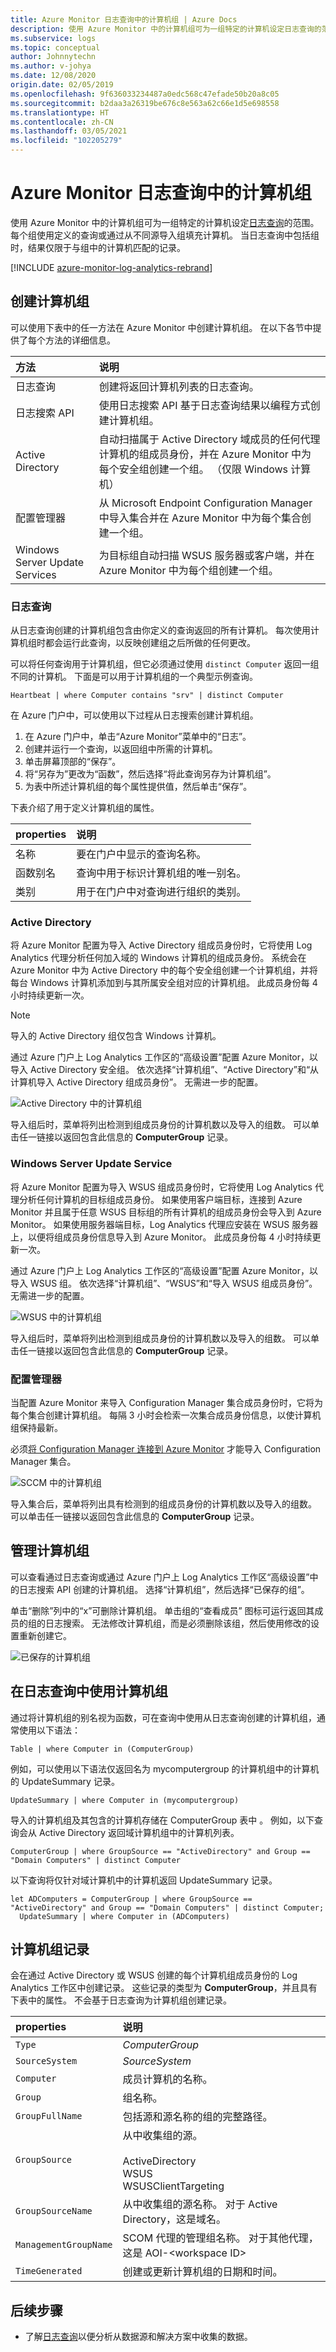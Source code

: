 ```yaml
---
title: Azure Monitor 日志查询中的计算机组 | Azure Docs
description: 使用 Azure Monitor 中的计算机组可为一组特定的计算机设定日志查询的范围。  本文介绍用于创建计算机组的不同方法以及如何在日志查询中使用这些方法。
ms.subservice: logs
ms.topic: conceptual
author: Johnnytechn
ms.author: v-johya
ms.date: 12/08/2020
origin.date: 02/05/2019
ms.openlocfilehash: 9f636033234487a0edc568c47efade50b20a8c05
ms.sourcegitcommit: b2daa3a26319be676c8e563a62c66e1d5e698558
ms.translationtype: HT
ms.contentlocale: zh-CN
ms.lasthandoff: 03/05/2021
ms.locfileid: "102205279"
---
```

# <a name="computer-groups-in-azure-monitor-log-queries"></a>Azure Monitor 日志查询中的计算机组
使用 Azure Monitor 中的计算机组可为一组特定的计算机设定[日志查询](../log-query/log-query-overview.md)的范围。  每个组使用定义的查询或通过从不同源导入组填充计算机。  当日志查询中包括组时，结果仅限于与组中的计算机匹配的记录。

[!INCLUDE [azure-monitor-log-analytics-rebrand](../../../includes/azure-monitor-log-analytics-rebrand.md)]

## <a name="creating-a-computer-group"></a>创建计算机组
可以使用下表中的任一方法在 Azure Monitor 中创建计算机组。  在以下各节中提供了每个方法的详细信息。 

| 方法 | 说明 |
|:--- |:--- |
| 日志查询 |创建将返回计算机列表的日志查询。 |
| 日志搜索 API |使用日志搜索 API 基于日志查询结果以编程方式创建计算机组。 |
| Active Directory |自动扫描属于 Active Directory 域成员的任何代理计算机的组成员身份，并在 Azure Monitor 中为每个安全组创建一个组。 （仅限 Windows 计算机）|
| 配置管理器 | 从 Microsoft Endpoint Configuration Manager 中导入集合并在 Azure Monitor 中为每个集合创建一个组。 |
| Windows Server Update Services |为目标组自动扫描 WSUS 服务器或客户端，并在 Azure Monitor 中为每个组创建一个组。 |

### <a name="log-query"></a>日志查询
从日志查询创建的计算机组包含由你定义的查询返回的所有计算机。  每次使用计算机组时都会运行此查询，以反映创建组之后所做的任何更改。  

可以将任何查询用于计算机组，但它必须通过使用 `distinct Computer` 返回一组不同的计算机。  下面是可以用于计算机组的一个典型示例查询。

```kusto
Heartbeat | where Computer contains "srv" | distinct Computer
```

在 Azure 门户中，可以使用以下过程从日志搜索创建计算机组。

1. 在 Azure 门户中，单击“Azure Monitor”菜单中的“日志”。  
1. 创建并运行一个查询，以返回组中所需的计算机。
1. 单击屏幕顶部的“保存”。 
1. 将“另存为”更改为“函数”，然后选择“将此查询另存为计算机组”。   
1. 为表中所述计算机组的每个属性提供值，然后单击“保存”。 

下表介绍了用于定义计算机组的属性。

| properties | 说明 |
|:---|:---|
| 名称   | 要在门户中显示的查询名称。 |
| 函数别名 | 查询中用于标识计算机组的唯一别名。 |
| 类别       | 用于在门户中对查询进行组织的类别。 |


### <a name="active-directory"></a>Active Directory
将 Azure Monitor 配置为导入 Active Directory 组成员身份时，它将使用 Log Analytics 代理分析任何加入域的 Windows 计算机的组成员身份。  系统会在 Azure Monitor 中为 Active Directory 中的每个安全组创建一个计算机组，并将每台 Windows 计算机添加到与其所属安全组对应的计算机组。  此成员身份每 4 小时持续更新一次。  

> [!NOTE]
> 导入的 Active Directory 组仅包含 Windows 计算机。

通过 Azure 门户上 Log Analytics 工作区的“高级设置”配置 Azure Monitor，以导入 Active Directory 安全组。   依次选择“计算机组”、“Active Directory”和“从计算机导入 Active Directory 组成员身份”。     无需进一步的配置。

![Active Directory 中的计算机组](./media/computer-groups/configure-activedirectory.png)

导入组后时，菜单将列出检测到组成员身份的计算机数以及导入的组数。  可以单击任一链接以返回包含此信息的 **ComputerGroup** 记录。

### <a name="windows-server-update-service"></a>Windows Server Update Service
将 Azure Monitor 配置为导入 WSUS 组成员身份时，它将使用 Log Analytics 代理分析任何计算机的目标组成员身份。  如果使用客户端目标，连接到 Azure Monitor 并且属于任意 WSUS 目标组的所有计算机的组成员身份会导入到 Azure Monitor。 如果使用服务器端目标，Log Analytics 代理应安装在 WSUS 服务器上，以便将组成员身份信息导入到 Azure Monitor。  此成员身份每 4 小时持续更新一次。 

通过 Azure 门户上 Log Analytics 工作区的“高级设置”配置 Azure Monitor，以导入 WSUS 组。   依次选择“计算机组”、“WSUS”和“导入 WSUS 组成员身份”。     无需进一步的配置。

![WSUS 中的计算机组](./media/computer-groups/configure-wsus.png)

导入组后时，菜单将列出检测到组成员身份的计算机数以及导入的组数。  可以单击任一链接以返回包含此信息的 **ComputerGroup** 记录。

### <a name="configuration-manager"></a>配置管理器
当配置 Azure Monitor 来导入 Configuration Manager 集合成员身份时，它将为每个集合创建计算机组。  每隔 3 小时会检索一次集合成员身份信息，以使计算机组保持最新。 

必须[将 Configuration Manager 连接到 Azure Monitor](collect-sccm.md) 才能导入 Configuration Manager 集合。  

![SCCM 中的计算机组](./media/computer-groups/configure-sccm.png)

导入集合后，菜单将列出具有检测到的组成员身份的计算机数以及导入的组数。  可以单击任一链接以返回包含此信息的 **ComputerGroup** 记录。

## <a name="managing-computer-groups"></a>管理计算机组
可以查看通过日志查询或通过 Azure 门户上 Log Analytics 工作区“高级设置”中的日志搜索 API 创建的计算机组。   选择“计算机组”，然后选择“已保存的组”。    

单击“删除”列中的“x”可删除计算机组。  单击组的“查看成员”  图标可运行返回其成员的组的日志搜索。  无法修改计算机组，而是必须删除该组，然后使用修改的设置重新创建它。

![已保存的计算机组](./media/computer-groups/configure-saved.png)


## <a name="using-a-computer-group-in-a-log-query"></a>在日志查询中使用计算机组
通过将计算机组的别名视为函数，可在查询中使用从日志查询创建的计算机组，通常使用以下语法：

```kusto
Table | where Computer in (ComputerGroup)
```

例如，可以使用以下语法仅返回名为 mycomputergroup 的计算机组中的计算机的 UpdateSummary 记录。

```kusto
UpdateSummary | where Computer in (mycomputergroup)
```

导入的计算机组及其包含的计算机存储在 ComputerGroup 表中  。  例如，以下查询会从 Active Directory 返回域计算机组中的计算机列表。 

```kusto
ComputerGroup | where GroupSource == "ActiveDirectory" and Group == "Domain Computers" | distinct Computer
```

以下查询将仅针对域计算机中的计算机返回 UpdateSummary 记录。

```kusto
let ADComputers = ComputerGroup | where GroupSource == "ActiveDirectory" and Group == "Domain Computers" | distinct Computer;
  UpdateSummary | where Computer in (ADComputers)
```

## <a name="computer-group-records"></a>计算机组记录
会在通过 Active Directory 或 WSUS 创建的每个计算机组成员身份的 Log Analytics 工作区中创建记录。  这些记录的类型为 **ComputerGroup**，并且具有下表中的属性。  不会基于日志查询为计算机组创建记录。

| properties | 说明 |
|:--- |:--- |
| `Type` |*ComputerGroup* |
| `SourceSystem` |*SourceSystem* |
| `Computer` |成员计算机的名称。 |
| `Group` |组名称。 |
| `GroupFullName` |包括源和源名称的组的完整路径。 |
| `GroupSource` |从中收集组的源。 <br><br>ActiveDirectory<br>WSUS<br>WSUSClientTargeting |
| `GroupSourceName` |从中收集组的源名称。  对于 Active Directory，这是域名。 |
| `ManagementGroupName` |SCOM 代理的管理组名称。  对于其他代理，这是 AOI-\<workspace ID\> |
| `TimeGenerated` |创建或更新计算机组的日期和时间。 |

## <a name="next-steps"></a>后续步骤
* 了解[日志查询](../log-query/log-query-overview.md)以便分析从数据源和解决方案中收集的数据。  


